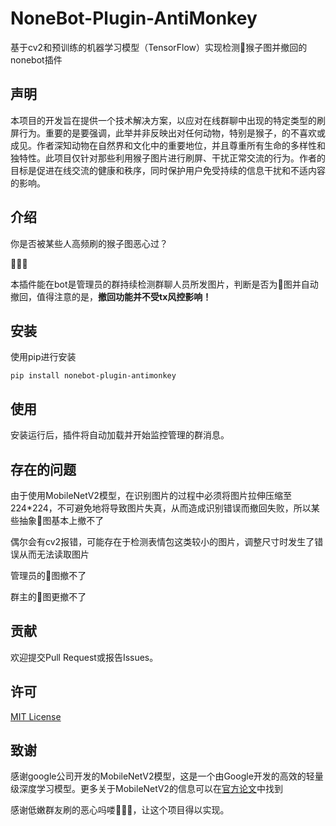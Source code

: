 # NoneBot-Plugin-AntiMonkey

基于cv2和预训练的机器学习模型（TensorFlow）实现检测🐒猴子图并撤回的nonebot插件

## 声明

本项目的开发旨在提供一个技术解决方案，以应对在线群聊中出现的特定类型的刷屏行为。重要的是要强调，此举并非反映出对任何动物，特别是猴子，的不喜欢或成见。作者深知动物在自然界和文化中的重要地位，并且尊重所有生命的多样性和独特性。此项目仅针对那些利用猴子图片进行刷屏、干扰正常交流的行为。作者的目标是促进在线交流的健康和秩序，同时保护用户免受持续的信息干扰和不适内容的影响。

## 介绍

你是否被某些人高频刷的猴子图恶心过？

🐒🐒🐒

本插件能在bot是管理员的群持续检测群聊人员所发图片，判断是否为🐒图并自动撤回，值得注意的是，**撤回功能并不受tx风控影响！**

## 安装

使用pip进行安装

``pip install nonebot-plugin-antimonkey``



## 使用

安装运行后，插件将自动加载并开始监控管理的群消息。

## 存在的问题

由于使用MobileNetV2模型，在识别图片的过程中必须将图片拉伸压缩至224*224，不可避免地将导致图片失真，从而造成识别错误而撤回失败，所以某些抽象🐒图基本上撤不了



偶尔会有cv2报错，可能存在于检测表情包这类较小的图片，调整尺寸时发生了错误从而无法读取图片



管理员的🐒图撤不了

群主的🐒图更撤不了

## 贡献
欢迎提交Pull Request或报告Issues。

## 许可
[MIT License](LICENSE)

## 致谢
感谢google公司开发的MobileNetV2模型，这是一个由Google开发的高效的轻量级深度学习模型。更多关于MobileNetV2的信息可以在[官方论文](https://arxiv.org/abs/1801.04381)中找到

感谢低嫩群友刷的恶心吗喽🐒🐒🐒，让这个项目得以实现。

